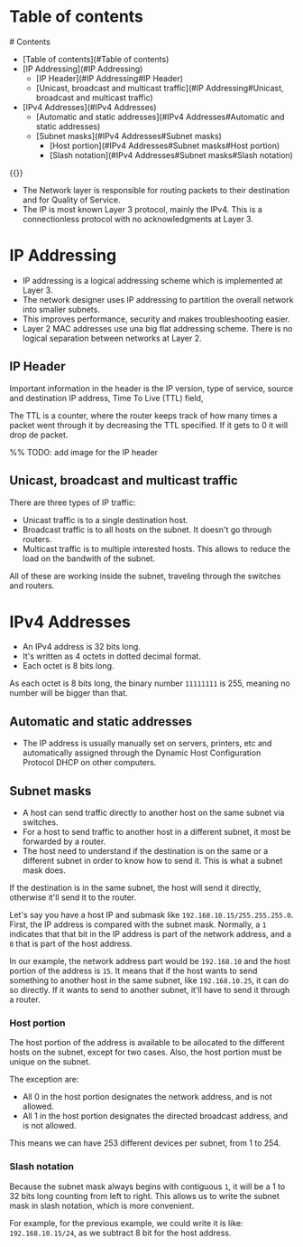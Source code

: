 # Table of contents
<div class='hidden'>
# Contents

- [Table of contents](#Table of contents)
- [IP Addressing](#IP Addressing)
  - [IP Header](#IP Addressing#IP Header)
  - [Unicast, broadcast and multicast traffic](#IP Addressing#Unicast, broadcast and multicast traffic)
- [IPv4 Addresses](#IPv4 Addresses)
  - [Automatic and static addresses](#IPv4 Addresses#Automatic and static addresses)
  - [Subnet masks](#IPv4 Addresses#Subnet masks)
    - [Host portion](#IPv4 Addresses#Subnet masks#Host portion)
    - [Slash notation](#IPv4 Addresses#Subnet masks#Slash notation)

</div>
{{<toc>}}

- The Network layer is responsible for routing packets to their destination and
  for Quality of Service. 
- The IP is most known Layer 3 protocol, mainly the IPv4. This is a
  connectionless protocol with no acknowledgments at Layer 3.

# IP Addressing

- IP addressing is a logical addressing scheme which is implemented at Layer 3.
- The network designer uses IP addressing to partition the overall network into
  smaller subnets.
- This improves performance, security and makes troubleshooting easier.
- Layer 2 MAC addresses use una big flat addressing scheme. There is no logical
  separation between networks at Layer 2.

## IP Header

Important information in the header is the IP version, type of service, source
and destination IP address, Time To Live (TTL) field, 


The TTL is a counter, where the router keeps track of how many times a packet
went through it by decreasing the TTL specified. If it gets to 0 it will drop
de packet.

%% TODO: add image for the IP header

## Unicast, broadcast and multicast traffic

There are three types of IP traffic:

- Unicast traffic is to a single destination host.
- Broadcast traffic is to all hosts on the subnet. It doesn't go through
  routers.
- Multicast traffic is to multiple interested hosts. This allows to reduce the
  load on the bandwith of the subnet.

All of these are working inside the subnet, traveling through the switches and
routers.


# IPv4 Addresses

- An IPv4 address is 32 bits long.
- It's written as 4 octets in dotted decimal format.
- Each octet is 8 bits long.

As each octet is 8 bits long, the binary number `11111111` is 255, meaning no
number will be bigger than that. 

## Automatic and static addresses

- The IP address is usually manually set on servers, printers, etc and
  automatically assigned through the Dynamic Host Configuration Protocol DHCP
  on other computers.
  
## Subnet masks

- A host can send traffic directly to another host on the same subnet via
  switches.
- For a host to send traffic to another host in a different subnet, it most be
  forwarded by a router.
- The host need to understand if the destination is on the same or a different
  subnet in order to know how to send it. This is what a subnet mask does.

If the destination is in the same subnet, the host will send it directly,
otherwise it'll send it to the router.

Let's say you have a host IP and submask like `192.168.10.15/255.255.255.0`.
First, the IP address is compared with the subnet mask. Normally, a `1`
indicates that that bit in the IP address is part of the network address, and a
`0` that is part of the host address.

In our example, the network address part would be `192.168.10` and the host
portion of the address is `15`. It means that if the host wants to send
something to another host in the same subnet, like `192.168.10.25`, it can do
so directly. If it wants to send to another subnet, it'll have to send it
through a router.

### Host portion

The host portion of the address is available to be allocated to the different
hosts on the subnet, except for two cases. Also, the host portion must be
unique on the subnet.

The exception are:
- All 0 in the host portion designates the network address, and is not allowed.
- All 1 in the host portion designates the directed broadcast address, and is
  not allowed.

This means we can have 253 different devices per subnet, from 1 to 254.

### Slash notation

Because the subnet mask always begins with contiguous `1`, it will be a 1 to 32
bits long counting from left to right. This allows us to write the subnet mask
in slash notation, which is more convenient.

For example, for the previous example, we could write it is like:
`192.168.10.15/24`, as we subtract 8 bit for the host address.


